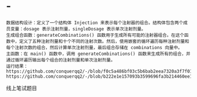 # -
    数据结构设计：定义了一个结构体 Injection 来表示每个注射器的组合。结构体包含两个成员变量：dosage 表示注射剂量，singleDosage 表示单次注射剂量。
    生成组合函数：generateCombinations() 函数用于生成所有可能的注射器组合。在这个函数中，定义了五种注射剂量和十个不同的注射次数。然后，使用嵌套的循环遍历每种注射剂量和每个注射次数的组合，然后计算单次注射剂量，最后组合存储在 combinations 向量中。
    主函数：在 main() 函数中，调用 generateCombinations() 函数来生成所有的组合，并通过循环遍历输出每个组合的注射剂量和单次注射剂量。
    运行结果：
    https://github.com/conquerqq2/-/blob/f0c5a486bf03c5b6bab2eea7320a3f7f01e159c0/QQ%E6%88%AA%E5%9B%BE20240326141935.png
    https://github.com/conquerqq2/-/blob/b222e1e157093b3599696fa3b214460ee1f86a6b/QQ%E6%88%AA%E5%9B%BE20240326141954.png
线上笔试题目
